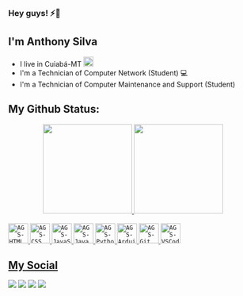 ### Hey guys! ⚡🚀
## I'm Anthony Silva
- I live in Cuiabá-MT <img src="https://user-images.githubusercontent.com/82158439/137811045-851bf2e5-bae8-419b-bea3-1055121823f4.png" width="20px">
- I'm a Technician of Computer Network (Student) 💻
- I'm a Technician of Computer Maintenance and Support (Student)

## My Github Status:
<div align="center">
  <a href="https://linktr.ee/thonygs_">
  <img height="180em" src="https://github-readme-stats.vercel.app/api?username=thonygs&show_icons=true&theme=dark&include_all_commits=true&count_private=true"/>
  <img height="180em" src="https://github-readme-stats.vercel.app/api/top-langs/?username=thonygs&layout=compact&langs_count=7&theme=dark"/>
</div>
<div style="display: inline_block"><br>
  <code><img alt="AGS-HTML" height="40" src="https://cdn.jsdelivr.net/gh/devicons/devicon/icons/html5/html5-original.svg"></code>
  <code><img alt="AGS-CSS" height="40" src="https://cdn.jsdelivr.net/gh/devicons/devicon/icons/css3/css3-original.svg"></code>
  <code><img alt="AGS-JavaScript" height="40" src="https://cdn.jsdelivr.net/gh/devicons/devicon/icons/javascript/javascript-original.svg"></code>
  <code><img alt="AGS-Java" height="40" src="https://cdn.jsdelivr.net/gh/devicons/devicon/icons/java/java-original.svg"></code>
  <code><img alt="AGS-Python" height="40" src="https://cdn.jsdelivr.net/gh/devicons/devicon/icons/python/python-original.svg"></code>
  <code><img alt="AGS-Arduino" height="40" src="https://cdn.jsdelivr.net/gh/devicons/devicon/icons/arduino/arduino-original-wordmark.svg"></code>
  <code><img alt="AGS-Git" height="40" src="https://cdn.jsdelivr.net/gh/devicons/devicon/icons/git/git-original.svg"></code>
  <code><img alt="AGS-VSCode" height="40" src="https://cdn.jsdelivr.net/gh/devicons/devicon/icons/vscode/vscode-original.svg"></code>
  
</div>
  
## My Social
<div> 
  <a href="https://instagram.com/thonygs_" target="_blank"><img src="https://img.shields.io/badge/-Instagram-%23E4405F?style=for-the-badge&logo=instagram&logoColor=white" target="_blank"></a>
  <a href="https://www.linkedin.com/in/thonygs/" target="_blank"><img src="https://img.shields.io/badge/-LinkedIn-%230077B5?style=for-the-badge&logo=linkedin&logoColor=white" target="_blank"></a>
  <a href="https://www.reddit.com/user/thonygs" target="_blank"><img src="https://img.shields.io/badge/Reddit-FF4500?style=for-the-badge&logo=reddit&logoColor=white" target="_blank"></a>
  <a href = "mailto:anthonygabriel182004@gmail.com"><img src="https://img.shields.io/badge/-Gmail-%23333?style=for-the-badge&logo=gmail&logoColor=white" target="_blank"></a>
</div>
